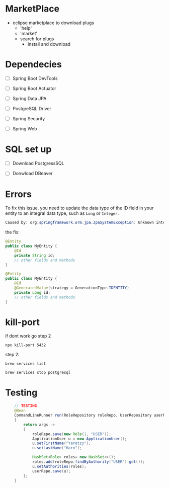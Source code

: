 # MarketPlace
- eclipse marketplace to download plugs 
	- 'help'
	- 'market'
	- search for plugs 
		- install and download 


# Dependecies 
- [ ] Spring Boot DevTools
- [ ] Spring Boot Actuator
- [ ] Spring Data JPA
- [ ] PostgreSQL Driver
- [ ] Spring Security
- [ ] Spring Web


# SQL set up
- [ ] Download PostgressSQL
- [ ] Donwload DBeaver 






# Errors
To fix this issue, you need to update the data type of the ID field in your entity to an integral data type, such as `Long` or `Integer`.
```java
Caused by: org.springframework.orm.jpa.JpaSystemException: Unknown integral data type for ids : java.lang.String; nested exception is org.hibernate.id.IdentifierGenerationException: Unknown integral data type for ids : java.lang.String
```

the fix:
```java
@Entity
public class MyEntity {
    @Id
    private String id;
    // other fields and methods
}
```

```java
@Entity
public class MyEntity {
    @Id
    @GeneratedValue(strategy = GenerationType.IDENTITY)
    private Long id;
    // other fields and methods
}
```


# kill-port

if dont work go step 2
```shell
npx kill-port 5432
```

step 2:
```shell
brew services list 

brew services stop postgresql  
```




# Testing
```java
	// TESTING 
	@Bean
	CommandLineRunner run(RoleRepository roleRepo, UserRepository userRepo)
	{
		return args -> 
		{
			roleRepo.save(new Role(1, "USER"));
			ApplicationUser u = new ApplicationUser();
			u.setFirstName("Yaretzy");
			u.setLastName("Haro");

			HashSet<Role> roles= new HashSet<>();
			roles.add(roleRepo.findByAuthority("USER").get());
			u.setAuthorities(roles);
			userRepo.save(u);
		};
	}
```






















